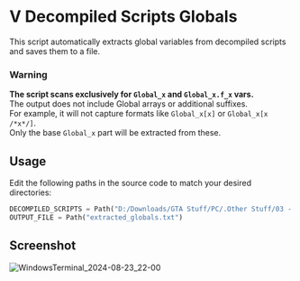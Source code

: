 # V Decompiled Scripts Globals

This script automatically extracts global variables from decompiled scripts and saves them to a file.

### Warning

**The script scans exclusively for `Global_x` and `Global_x.f_x` vars.**<br>
The output does not include Global arrays or additional suffixes.<br>
For example, it will not capture formats like `Global_x[x]` or `Global_x[x /*x*/]`.<br>
Only the base `Global_x` part will be extracted from these.

## Usage

Edit the following paths in the source code to match your desired directories:
```py
DECOMPILED_SCRIPTS = Path("D:/Downloads/GTA Stuff/PC/.Other Stuff/03 - Codding/01 - Decompiled Scripts/v-decompiled-scripts-master")
OUTPUT_FILE = Path("extracted_globals.txt")
```

## Screenshot

![WindowsTerminal_2024-08-23_22-00](https://github.com/user-attachments/assets/091bc98e-1319-484d-bb6f-5c744f1322e8)
